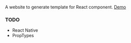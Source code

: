 A website to generate template for React component.
[Demo](https://longsangstan.github.io/react-component-generator/)

### TODO
* React Native
* PropTypes